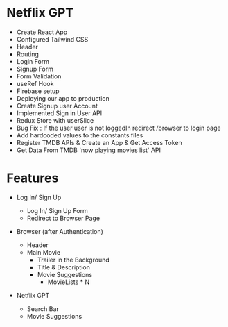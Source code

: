 # Netflix GPT

- Create React App
- Configured Tailwind CSS
- Header
- Routing
- Login Form
- Signup Form
- Form Validation
- useRef Hook
- Firebase setup
- Deploying our app to production
- Create Signup user Account
- Implemented Sign in User API
- Redux Store with userSlice
- Bug Fix : If the user user is not loggedIn redirect /browser to login page
- Add hardcoded values to the constants files
- Register TMDB APIs & Create an App & Get Access Token
- Get Data From TMDB 'now playing movies list' API

# Features

- Log In/ Sign Up
  - Log In/ Sign Up Form
  - Redirect to Browser Page
- Browser (after Authentication)

  - Header
  - Main Movie
    - Trailer in the Background
    - Title & Description
    - Movie Suggestions
      - MovieLists \* N

- Netflix GPT
  - Search Bar
  - Movie Suggestions
